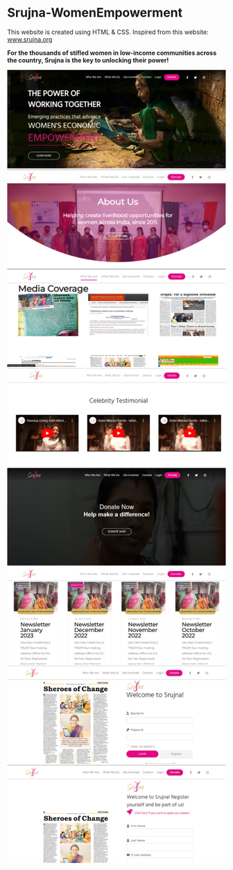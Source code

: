 # Srujna-WomenEmpowerment
This website is created using HTML & CSS.
Inspired from this website: www.srujna.org

<b>For the thousands of stifled women in low-income communities across the country, Srujna is the key to unlocking their power!</b>

![image](https://github.com/Shreya-official20/Srujna-WomenEmpowerment/blob/main/Images/srujna_landing.png)
![image](https://github.com/Shreya-official20/Srujna-WomenEmpowerment/blob/main/Images/srujna_about.png)
![image](https://github.com/Shreya-official20/Srujna-WomenEmpowerment/blob/main/Images/srujna_media.png)
![image](https://github.com/Shreya-official20/Srujna-WomenEmpowerment/blob/main/Images/srujna_testimonial.png)
![image](https://github.com/Shreya-official20/Srujna-WomenEmpowerment/blob/main/Images/srujna_donate.png)
![image](https://github.com/Shreya-official20/Srujna-WomenEmpowerment/blob/main/Images/srujna_newsletter.png)
![image](https://github.com/Shreya-official20/Srujna-WomenEmpowerment/blob/main/Images/srujna_login.png)
![image](https://github.com/Shreya-official20/Srujna-WomenEmpowerment/blob/main/Images/srujna_register.png)
